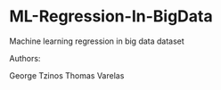 # ML-Regression-In-BigData
Machine learning regression in big data dataset

Authors:

George Tzinos
Thomas Varelas
